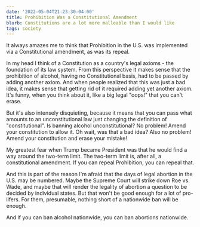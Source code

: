 ```yaml
---
date: '2022-05-04T21:23:30-04:00'
title: Prohibition Was a Constitutional Amendment
blurb: Constitutions are a lot more malleable than I would like
tags: society
---
```


It always amazes me to think that Prohibition in the U.S. was implemented
via a Constitutional amendment, as was its repeal.

In my head I think of a Constitution as a country's legal axioms - the
foundation of its law system.  From this perspective it makes sense that the
prohibition of alcohol, having no Constitutional basis, had to be passed by
adding another axiom.  And when people realized that this was just a bad
idea, it makes sense that getting rid of it required adding yet another
axiom.  It's funny, when you think about it, like a big legal "oops!" that
you can't erase.

But it's also intensely disquieting, because it means that you can pass what
amounts to an unconstitutional law just changing the definition of
"constitutional".  Is banning alcohol unconstitutional?  No problem!  Amend
your constitution to allow it.  Oh wait, was that a bad idea?  Also no
problem!  Amend your constitution and erase your mistake!

My greatest fear when Trump became President was that he would find a way
around the two-term limit.  The two-term limit is, after all, a
constitutional amendment.  If you can repeal Prohibition, you can repeal
that.

And this is part of the reason I'm afraid that the days of legal abortion in
the U.S. may be numbered.  Maybe the Supreme Court will strike down Roe
vs. Wade, and maybe that will render the legality of abortion a question to
be decided by individual states.  But that won't be good enough for a lot of
pro-lifers.  For them, presumable, nothing short of a nationwide ban will be
enough.

And if you can ban alcohol nationwide, you can ban abortions nationwide.
